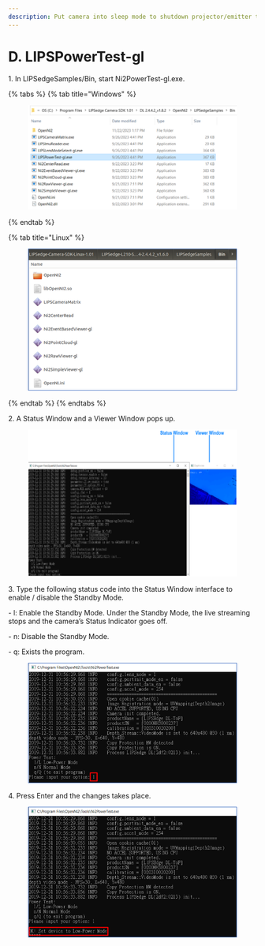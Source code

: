 ```yaml
---
description: Put camera into sleep mode to shutdown projector/emitter temporarily.
---
```


# D. LIPSPowerTest-gl

1\. In LIPSedgeSamples/Bin, start Ni2PowerTest-gl.exe.

{% tabs %}
{% tab title="Windows" %}
<figure><img src="../../.gitbook/assets/image (36) (2).png" alt=""><figcaption></figcaption></figure>
{% endtab %}

{% tab title="Linux" %}
<figure><img src="../../.gitbook/assets/image (10) (3).png" alt=""><figcaption></figcaption></figure>
{% endtab %}
{% endtabs %}

2\. A Status Window and a Viewer Window pops up.

<figure><img src="../../.gitbook/assets/image (2) (2).png" alt=""><figcaption></figcaption></figure>

3\. Type the following status code into the Status Window interface to\
enable / disable the Standby Mode.

\- l: Enable the Standby Mode. Under the Standby Mode, the live streaming stops and the camera’s Status Indicator goes off.

\- n: Disable the Standby Mode.

\- q: Exists the program.

<figure><img src="../../.gitbook/assets/image (3) (1).png" alt=""><figcaption></figcaption></figure>

4\. Press Enter and the changes takes place.

<figure><img src="../../.gitbook/assets/image (4) (1).png" alt=""><figcaption></figcaption></figure>
